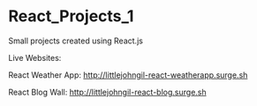 # React_Projects_1

Small projects created using React.js

Live Websites:

React Weather App: http://littlejohngil-react-weatherapp.surge.sh

React Blog Wall: http://littlejohngil-react-blog.surge.sh
